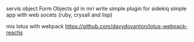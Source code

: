 servis object
Form Objects
gil in mri
write simple plugin for sidekiq
simple app with web socets (ruby, crysall and lisp)

mix lotus with webpack
https://github.com/davydovanton/lotus-webpack-reactjs
